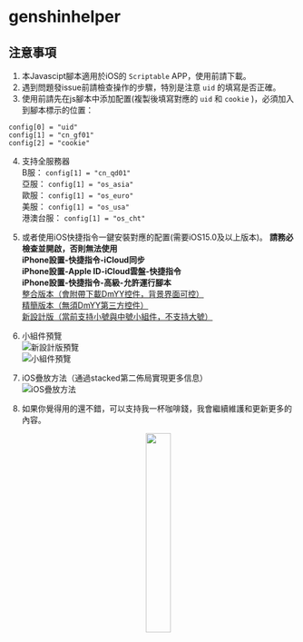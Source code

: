 # genshinhelper

## 注意事項
1. 本Javascipt腳本適用於iOS的 `Scriptable` APP，使用前請下載。
2. 遇到問題發issue前請檢查操作的步驟，特別是注意 `uid` 的填寫是否正確。
3. 使用前請先在js腳本中添加配置(複製後填寫對應的 `uid` 和 `cookie` )，必須加入到腳本標示的位置：  
```
config[0] = "uid"
config[1] = "cn_gf01"
config[2] = "cookie"
```
4. 支持全服務器  
B服： `config[1] = "cn_qd01"`   
亞服： `config[1] = "os_asia"`  
歐服： `config[1] = "os_euro"`  
美服： `config[1] = "os_usa"`  
港澳台服： `config[1] = "os_cht"`  

5. 或者使用iOS快捷指令一鍵安裝對應的配置(需要iOS15.0及以上版本)。
**請務必檢查並開啟，否則無法使用**  
**iPhone設置-快捷指令-iCloud同步**  
**iPhone設置-Apple ID-iCloud雲盤-快捷指令**  
**iPhone設置-快捷指令-高級-允許運行腳本**  
[整合版本（會附帶下載DmYY控件，背景界面可控）](https://www.icloud.com/shortcuts/6e33a145c8c8499eafd851b64b3218ba)  
[精簡版本（無須DmYY第三方控件）](https://www.icloud.com/shortcuts/8393584a2c6a4d6bb01e46a1dc3b1d2b)  
[新設計版（當前支持小號與中號小組件，不支持大號）](https://www.icloud.com/shortcuts/1278018a0e674a54b49c92f44a644a13)

6. 小組件預覽  
![新設計版預覽](https://github.com/OctoberCK/genshinhelper/blob/main/screenshots/B1D63403-A179-432D-A710-59CF52CE1558_1_102_o.jpeg)  
![小組件預覽](https://github.com/OctoberCK/genshinhelper/blob/main/screenshots/preview.jpg)  

7. iOS疊放方法（通過stacked第二佈局實現更多信息）  
![iOS疊放方法](https://github.com/OctoberCK/genshinhelper/blob/main/screenshots/stacked.jpg)  

8. 如果你覺得用的還不錯，可以支持我一杯咖啡錢，我會繼續維護和更新更多的內容。

    <center><img src="https://github.com/OctoberCK/genshinhelper/blob/main/screenshots/alipay.jpg" width="30%"></center>
